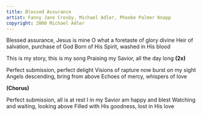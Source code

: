 ```yaml
---
title: Blessed Assurance
artist: Fanny Jane Crosby, Michael Adler, Phoebe Palmer Knapp
copyright: 2000 Michael Adler
---
```


Blessed assurance, Jesus is mine
O what a foretaste of glory divine
Heir of salvation, purchase of God
Born of His Spirit, washed in His blood

This is my story, this is my song
Praising my Savior, all the day long    <strong>(2x)</strong>

Perfect submission, perfect delight
Visions of rapture now burst on my sight
Angels descending, bring from above
Echoes of mercy, whispers of love

<strong>(Chorus)</strong>

Perfect submission, all is at rest
I in my Savior am happy and blest
Watching and waiting, looking above
Filled with His goodness, lost in His love

